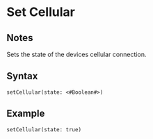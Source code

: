 # Set Cellular

## Notes
Sets the state of the devices cellular connection.

## Syntax

```
setCellular(state: <#Boolean#>)
```

## Example
```
setCellular(state: true)
```
